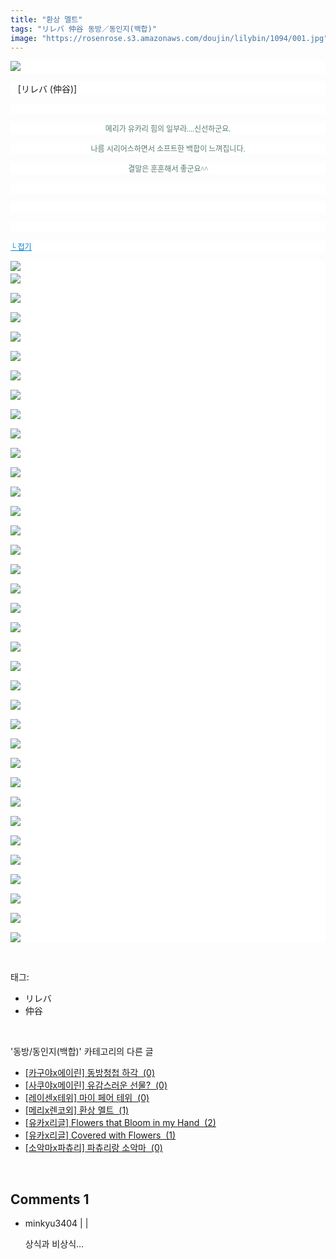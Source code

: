 ```yaml
---
title: "환상 멜트"
tags: "リレバ 仲谷 동방／동인지(백합)"
image: "https://rosenrose.s3.amazonaws.com/doujin/lilybin/1094/001.jpg"
---
```

<div class="article">
<div class="area_view">
<p style="text-align: justify; background: white"><img src="{{ site.imgserver1 }}/lilybin/1094/001.jpg"/><span style="color:#557a74; font-family:돋움; font-size:9pt"> 
</span></p><p style="text-align: justify; background: white"> 
 [リレバ (仲谷)]</p><p style="text-align: justify; background: white"> 
 </p><p style="text-align: center; background: white"><span style="color:#557a74; font-family:돋움; font-size:9pt">메리가 유카리 힘의 일부라....신선하군요.
</span></p><p style="text-align: center; background: white"><span style="color:#557a74; font-family:돋움; font-size:9pt">나름 시리어스하면서 소프트한 백합이 느껴집니다.
</span></p><p style="text-align: center; background: white"><span style="color:#557a74; font-family:돋움; font-size:9pt">결말은 훈훈해서 좋군요^^
</span></p><p style="text-align: justify; background: white"> 
 </p><p style="text-align: justify; background: white"> 
 </p><p style="text-align: justify; background: white"> 
 </p><p style="text-align: justify; background: white"><a href="http://blog.naver.com/PostView.nhn?blogId=cjb0236&amp;logNo=150137982015&amp;parentCategoryNo=&amp;categoryNo=41&amp;viewDate=&amp;isShowPopularPosts=false&amp;from=postView"><span style="color:#0482d6; font-family:돋움; font-size:9pt; text-decoration:underline">└ 접기</span></a><span style="color:#557a74; font-family:돋움; font-size:9pt">
</span></p><p style="text-align: justify; background: white"><img src="{{ site.imgserver1 }}/lilybin/1094/002.jpg"/><span style="color:#557a74; font-family:돋움; font-size:9pt"><br/><img src="{{ site.imgserver1 }}/lilybin/1094/003.jpg"/><br/><br/><img src="{{ site.imgserver1 }}/lilybin/1094/004.jpg"/><br/><br/><img src="{{ site.imgserver1 }}/lilybin/1094/005.jpg"/><br/><br/><img src="{{ site.imgserver1 }}/lilybin/1094/006.jpg"/><br/><br/><img src="{{ site.imgserver1 }}/lilybin/1094/007.jpg"/><br/><br/><img src="{{ site.imgserver1 }}/lilybin/1094/008.jpg"/><br/><br/><img src="{{ site.imgserver1 }}/lilybin/1094/009.jpg"/><br/><br/><img src="{{ site.imgserver1 }}/lilybin/1094/010.jpg"/><br/><br/><img src="{{ site.imgserver1 }}/lilybin/1094/011.jpg"/><br/><br/><img src="{{ site.imgserver1 }}/lilybin/1094/012.jpg"/><br/><br/><img src="{{ site.imgserver1 }}/lilybin/1094/013.jpg"/><br/><br/><img src="{{ site.imgserver1 }}/lilybin/1094/014.jpg"/><br/><br/><img src="{{ site.imgserver1 }}/lilybin/1094/015.jpg"/><br/><br/><img src="{{ site.imgserver1 }}/lilybin/1094/016.jpg"/><br/><br/><img src="{{ site.imgserver1 }}/lilybin/1094/017.jpg"/><br/><br/><img src="{{ site.imgserver1 }}/lilybin/1094/018.jpg"/><br/><br/><img src="{{ site.imgserver1 }}/lilybin/1094/019.jpg"/><br/><br/><img src="{{ site.imgserver1 }}/lilybin/1094/020.jpg"/><br/><br/><img src="{{ site.imgserver1 }}/lilybin/1094/021.jpg"/><br/><br/><img src="{{ site.imgserver1 }}/lilybin/1094/022.jpg"/><br/><br/><img src="{{ site.imgserver1 }}/lilybin/1094/023.jpg"/><br/><br/><img src="{{ site.imgserver1 }}/lilybin/1094/024.jpg"/><br/><br/><img src="{{ site.imgserver1 }}/lilybin/1094/025.jpg"/><br/><br/><img src="{{ site.imgserver1 }}/lilybin/1094/026.jpg"/><br/><br/><img src="{{ site.imgserver1 }}/lilybin/1094/027.jpg"/><br/><br/><img src="{{ site.imgserver1 }}/lilybin/1094/028.jpg"/><br/><br/><img src="{{ site.imgserver1 }}/lilybin/1094/029.jpg"/><br/><br/><img src="{{ site.imgserver1 }}/lilybin/1094/030.jpg"/><br/><br/><img src="{{ site.imgserver1 }}/lilybin/1094/031.jpg"/><br/><br/><img src="{{ site.imgserver1 }}/lilybin/1094/032.jpg"/><br/><br/><img src="{{ site.imgserver1 }}/lilybin/1094/033.jpg"/><br/><br/><img src="{{ site.imgserver1 }}/lilybin/1094/034.jpg"/><br/><br/><img src="{{ site.imgserver1 }}/lilybin/1094/035.jpg"/><br/><br/><img src="{{ site.imgserver1 }}/lilybin/1094/036.jpg"/><br/><br/><img src="{{ site.imgserver1 }}/lilybin/1094/037.jpg"/>
</span></p>
</div></div><br/>
<div class="tagTrail">
<p>태그: </p>
<ul>
<li>リレバ</li>
<li>仲谷</li>
</ul>
</div><br/>
<div class="another">
<p>'동방/동인지(백합)' 카테고리의 다른 글</p>
<ul>
<li><a href="/lilybin_1097">
[카구야x에이린] 동방청첩 하각  (0)
</a></li>
<li><a href="/lilybin_1096">
[사쿠야x메이린] 유감스러운 선물?  (0)
</a></li>
<li><a href="/lilybin_1095">
[레이센x테위] 마이 페어 테위  (0)
</a></li>
<li><a href="/lilybin_1094">
[메리x렌코외] 환상 멜트  (1)
</a></li>
<li><a href="/lilybin_1093">
[유카x리글] Flowers that Bloom in my Hand  (2)
</a></li>
<li><a href="/lilybin_1092">
[유카x리글] Covered with Flowers  (1)
</a></li>
<li><a href="/lilybin_1091">
[소악마x파츄리] 파츄리랑 소악마  (0)
</a></li>
</ul>
</div><br/>
<div class="comment">
<h2 class="bold">Comments <span id="commentCount1094">1</span></h2>
<div style="clear:both;">
<div id="entry1094Comment" style="display:block">
<ul class="list_reply">
<li class="rp_general" id="comment15033321">
<div class="post-comment">
<div>
<span>
<i class="fa fa-user"></i>minkyu3404 |
                                |
                               
</span>
<p>상식과 비상식...</p>

</div>
</div>
</li>
</ul>
</div>
</div>
</div><br/>
<br/>
<p id="refer"></p>
<br/>


